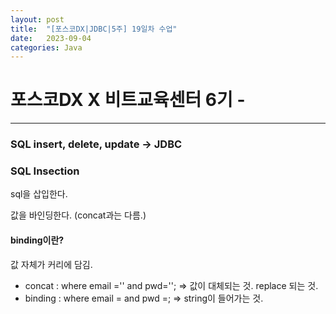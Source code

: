 ```yaml
---
layout: post
title:  "[포스코DX|JDBC|5주] 19일차 수업"
date:   2023-09-04
categories: Java
---
```


# 포스코DX X 비트교육센터 6기 - 

---

### SQL insert, delete, update -> JDBC 


### SQL Insection

sql을 삽입한다.

값을 바인딩한다.  (concat과는 다름.) 

#### binding이란?

값 자체가 커리에 담김. 

- concat : where email ='' and pwd=''; => 값이 대체되는 것. replace 되는 것.
- binding : where email = and pwd =; => string이 들어가는 것.


 
